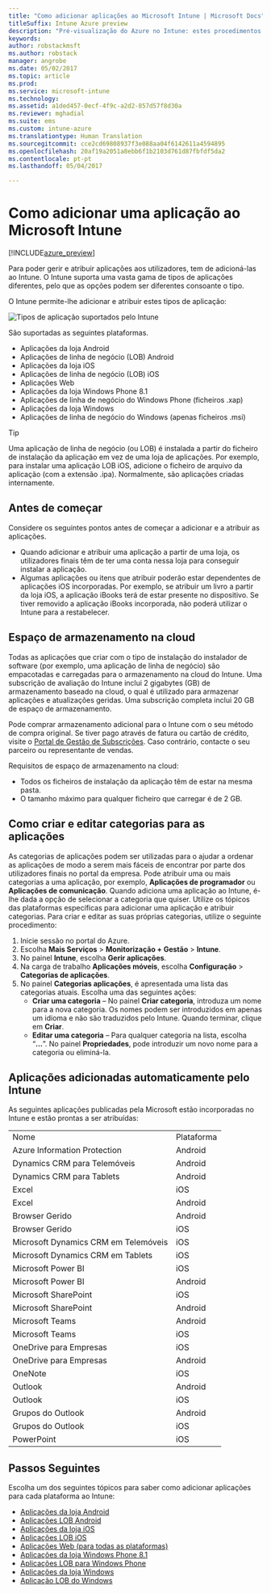 ```yaml
---
title: "Como adicionar aplicações ao Microsoft Intune | Microsoft Docs"
titleSuffix: Intune Azure preview
description: "Pré-visualização do Azure no Intune: estes procedimentos ajudam-no a preparar as suas aplicações no Intune para serem atribuídas a utilizadores e dispositivos. "
keywords: 
author: robstackmsft
ms.author: robstack
manager: angrobe
ms.date: 05/02/2017
ms.topic: article
ms.prod: 
ms.service: microsoft-intune
ms.technology: 
ms.assetid: a1ded457-0ecf-4f9c-a2d2-857d57f8d30a
ms.reviewer: mghadial
ms.suite: ems
ms.custom: intune-azure
ms.translationtype: Human Translation
ms.sourcegitcommit: cce2cd69808937f3e088aa04f6142611a4594895
ms.openlocfilehash: 20af19a2051a8ebb6f1b2103d761d87fbfdf5da2
ms.contentlocale: pt-pt
ms.lasthandoff: 05/04/2017

---
```


# <a name="how-to-add-an-app-to-microsoft-intune"></a>Como adicionar uma aplicação ao Microsoft Intune

[!INCLUDE[azure_preview](../includes/azure_preview.md)]

Para poder gerir e atribuir aplicações aos utilizadores, tem de adicioná-las ao Intune. O Intune suporta uma vasta gama de tipos de aplicações diferentes, pelo que as opções podem ser diferentes consoante o tipo.

O Intune permite-lhe adicionar e atribuir estes tipos de aplicação:

![Tipos de aplicação suportados pelo Intune](./media/app-types.png)

São suportadas as seguintes plataformas.

- Aplicações da loja Android
- Aplicações de linha de negócio (LOB) Android
- Aplicações da loja iOS
- Aplicações de linha de negócio (LOB) iOS
- Aplicações Web
- Aplicações da loja Windows Phone 8.1
- Aplicações de linha de negócio do Windows Phone (ficheiros .xap)
- Aplicações da loja Windows
- Aplicações de linha de negócio do Windows (apenas ficheiros .msi)

>[!TIP]
> Uma aplicação de linha de negócio (ou LOB) é instalada a partir do ficheiro de instalação da aplicação em vez de uma loja de aplicações. Por exemplo, para instalar uma aplicação LOB iOS, adicione o ficheiro de arquivo da aplicação (com a extensão .ipa). Normalmente, são aplicações criadas internamente.

## <a name="before-you-start"></a>Antes de começar

Considere os seguintes pontos antes de começar a adicionar e a atribuir as aplicações.

- Quando adicionar e atribuir uma aplicação a partir de uma loja, os utilizadores finais têm de ter uma conta nessa loja para conseguir instalar a aplicação.
- Algumas aplicações ou itens que atribuir poderão estar dependentes de aplicações iOS incorporadas. Por exemplo, se atribuir um livro a partir da loja iOS, a aplicação iBooks terá de estar presente no dispositivo. Se tiver removido a aplicação iBooks incorporada, não poderá utilizar o Intune para a restabelecer.

## <a name="cloud-storage-space"></a>Espaço de armazenamento na cloud
Todas as aplicações que criar com o tipo de instalação do instalador de software (por exemplo, uma aplicação de linha de negócio) são empacotadas e carregadas para o armazenamento na cloud do Intune. Uma subscrição de avaliação do Intune inclui 2 gigabytes (GB) de armazenamento baseado na cloud, o qual é utilizado para armazenar aplicações e atualizações geridas. Uma subscrição completa inclui 20 GB de espaço de armazenamento.

Pode comprar armazenamento adicional para o Intune com o seu método de compra original.  Se tiver pago através de fatura ou cartão de crédito, visite o [Portal de Gestão de Subscrições](https://portal.office.com/adminportal/home?switchtomodern=true#/subscriptions).  Caso contrário, contacte o seu parceiro ou representante de vendas.

Requisitos de espaço de armazenamento na cloud:

-   Todos os ficheiros de instalação da aplicação têm de estar na mesma pasta.
-   O tamanho máximo para qualquer ficheiro que carregar é de 2 GB.

## <a name="how-to-create-and-edit-categories-for-apps"></a>Como criar e editar categorias para as aplicações

As categorias de aplicações podem ser utilizadas para o ajudar a ordenar as aplicações de modo a serem mais fáceis de encontrar por parte dos utilizadores finais no portal da empresa. Pode atribuir uma ou mais categorias a uma aplicação, por exemplo, **Aplicações de programador** ou **Aplicações de comunicação**.
Quando adiciona uma aplicação ao Intune, é-lhe dada a opção de selecionar a categoria que quiser. Utilize os tópicos das plataformas específicas para adicionar uma aplicação e atribuir categorias. Para criar e editar as suas próprias categorias, utilize o seguinte procedimento:

1. Inicie sessão no portal do Azure.
2. Escolha **Mais Serviços** > **Monitorização + Gestão** > **Intune**.
3. No painel **Intune**, escolha **Gerir aplicações**.
4. Na carga de trabalho **Aplicações móveis**, escolha **Configuração** > **Categorias de aplicações**.
5. No painel **Categorias aplicações**, é apresentada uma lista das categorias atuais. Escolha uma das seguintes ações:
    - **Criar uma categoria** – No painel **Criar categoria**, introduza um nome para a nova categoria. Os nomes podem ser introduzidos em apenas um idioma e não são traduzidos pelo Intune. Quando terminar, clique em **Criar**.
    - **Editar uma categoria** – Para qualquer categoria na lista, escolha “**...**”. No painel **Propriedades**, pode introduzir um novo nome para a categoria ou eliminá-la.


## <a name="apps-added-automatically-by-intune"></a>Aplicações adicionadas automaticamente pelo Intune

As seguintes aplicações publicadas pela Microsoft estão incorporadas no Intune e estão prontas a ser atribuídas:

|||
|-|-|
|Nome|Plataforma|Tipo de aplicação|
|Azure Information Protection|Android|Aplicação da loja Android gerida|
|Dynamics CRM para Telemóveis|Android|Aplicação da loja Android gerida|
|Dynamics CRM para Tablets|Android|Aplicação da loja Android gerida|
|Excel|iOS|Aplicação da loja iOS gerida|
|Excel|Android|Aplicação da loja Android gerida|
|Browser Gerido|Android|Aplicação da loja Android gerida|
|Browser Gerido|iOS|Aplicação da loja iOS gerida|
|Microsoft Dynamics CRM em Telemóveis|iOS|Aplicação da loja iOS gerida|
|Microsoft Dynamics CRM em Tablets|iOS|Aplicação da loja iOS gerida|
|Microsoft Power BI|iOS|Aplicação da loja iOS gerida|
|Microsoft Power BI|Android|Aplicação da loja Android gerida|
|Microsoft SharePoint|iOS|Aplicação da loja iOS gerida|
|Microsoft SharePoint|Android|Aplicação da loja Android gerida|
|Microsoft Teams|Android|Aplicação da loja Android gerida|
|Microsoft Teams|iOS|Aplicação da loja iOS gerida|
|OneDrive para Empresas|iOS|Aplicação da loja iOS gerida|
|OneDrive para Empresas|Android|Aplicação da loja Android gerida|
|OneNote|iOS|Aplicação da loja iOS gerida|
|Outlook|Android|Aplicação da loja Android gerida|
|Outlook|iOS|Aplicação da loja iOS gerida|
|Grupos do Outlook|Android|Aplicação da loja Android gerida|
|Grupos do Outlook|iOS|Aplicação da loja iOS gerida|
|PowerPoint|iOS|Aplicação da loja iOS gerida|

## <a name="next-steps"></a>Passos Seguintes

Escolha um dos seguintes tópicos para saber como adicionar aplicações para cada plataforma ao Intune:

- [Aplicações da loja Android](/intune-azure/manage-apps/android-store-app)
- [Aplicações LOB Android](/intune-azure/manage-apps/android-lob-app)
- [Aplicações da loja iOS](/intune-azure/manage-apps/ios-store-app)
- [Aplicações LOB iOS](/intune-azure/manage-apps/ios-lob-app)
- [Aplicações Web (para todas as plataformas)](/intune-azure/manage-apps/web-app)
- [Aplicações da loja Windows Phone 8.1](/intune-azure/manage-apps/windows-phone-8-1-store-app)
- [Aplicações LOB para Windows Phone](/intune-azure/manage-apps/windows-phone-line-of-business-app)
- [Aplicações da loja Windows](/intune-azure/manage-apps/windows-store-app)
- [Aplicação LOB do Windows](/intune-azure/manage-apps/windows-line-of-business-app)

